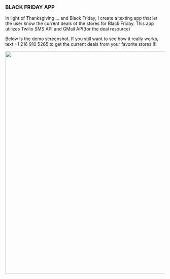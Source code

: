 <h3>BLACK FRIDAY APP</h3>
<p>In light of Thanksgiving ... and Black Friday, I create a texting app that let the user know the current deals of the stores for Black Friday. This app utilizes Twilio SMS API and GMail API(for the deal resource)</p>
<p>Below is the demo screenshot. If you still want to see how it really works, text +1 216 910 5265 to get the current deals from your favorite stores !!!</p>
<img src="https://i.imgur.com/5GbaU4H.png" width="700px" />
